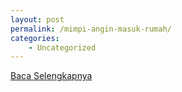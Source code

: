 ```yaml
---
layout: post
permalink: /mimpi-angin-masuk-rumah/
categories:
    - Uncategorized
---
```


[Baca Selengkapnya](/05)